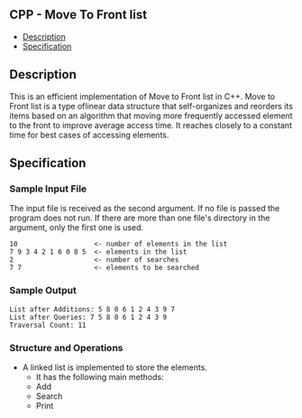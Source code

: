 ## CPP - Move To Front list

- [Description](#description)
- [Specification](#specification)

## Description

This is an efficient implementation of Move to Front list in C++. Move to Front list is a type oflinear data structure that self-organizes and reorders its items based on an algorithm that moving more frequently accessed element to the front to improve average access time. It reaches closely to a constant time for best cases of accessing elements. 

## Specification

### Sample Input File

The input file is received as the second argument. If no file is passed the program does not run. If there are more than one file's directory in the argument, only the first one is used.
```
10                   <- number of elements in the list
7 9 3 4 2 1 6 0 8 5  <- elements in the list
2                    <- number of searches
7 7                  <- elements to be searched
```

### Sample Output

```
List after Additions: 5 8 0 6 1 2 4 3 9 7
List after Queries: 7 5 8 0 6 1 2 4 3 9
Traversal Count: 11
```

### Structure and Operations

- A linked list is implemented to store the elements.
    - It has the following main methods:
    -   Add
    -   Search 
    -   Print

